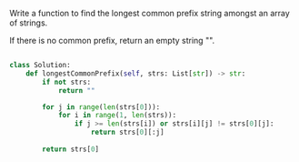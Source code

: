 Write a function to find the longest common prefix string amongst an array of strings.

If there is no common prefix, return an empty string "".


```python

class Solution:
    def longestCommonPrefix(self, strs: List[str]) -> str:
        if not strs:
            return ""

        for j in range(len(strs[0])):
            for i in range(1, len(strs)):
                if j >= len(strs[i]) or strs[i][j] != strs[0][j]:
                    return strs[0][:j]
    
        return strs[0]

```


